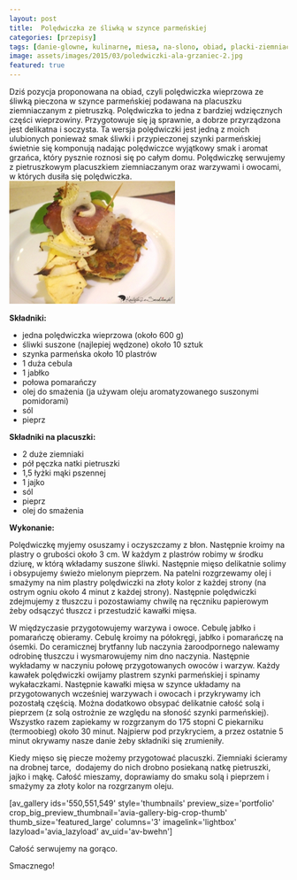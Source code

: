 ```yaml
---
layout: post
title:  Polędwiczka ze śliwką w szynce parmeńskiej
categories: [przepisy]
tags: [danie-glowne, kulinarne, miesa, na-slono, obiad, placki-ziemniaczane, poledwiczka, przepisy]
image: assets/images/2015/03/poledwiczki-ala-grzaniec-2.jpg
featured: true
---
```

Dziś pozycja proponowana na obiad, czyli polędwiczka wieprzowa ze śliwką pieczona w szynce parmeńskiej podawana na placuszku ziemniaczanym z pietruszką. Polędwiczka to jedna z bardziej wdzięcznych części wieprzowiny. Przygotowuje się ją sprawnie, a dobrze przyrządzona jest delikatna i soczysta. Ta wersja polędwiczki jest jedną z moich ulubionych ponieważ smak śliwki i przypieczonej szynki parmeńskiej świetnie się komponują nadając polędwiczce wyjątkowy smak i aromat grzańca, który pysznie roznosi się po całym domu. Polędwiczkę serwujemy z pietruszkowym placuszkiem ziemniaczanym oraz warzywami i owocami, w których dusiła się polędwiczka.
![](assets/images/2015/03/poledwiczki-ala-grzaniec-300x222.jpg)



**Składniki:**
* jedna polędwiczka wieprzowa (około 600 g)
* śliwki suszone (najlepiej wędzone) około 10 sztuk
* szynka parmeńska około 10 plastrów
* 1 duża cebula
* 1 jabłko
* połowa pomarańczy
* olej do smażenia (ja używam oleju aromatyzowanego suszonymi pomidorami)
* sól
* pieprz


**Składniki na placuszki:**
* 2 duże ziemniaki
* pół pęczka natki pietruszki
* 1,5 łyżki mąki pszennej
* 1 jajko
* sól
* pieprz
* olej do smażenia


**Wykonanie:**

Polędwiczkę myjemy osuszamy i oczyszczamy z błon. Następnie kroimy na plastry o grubości około 3 cm. W każdym z plastrów robimy w środku dziurę, w którą wkładamy suszone śliwki. Następnie mięso delikatnie solimy i obsypujemy świeżo mielonym pieprzem. Na patelni rozgrzewamy olej i smażymy na nim plastry polędwiczki na złoty kolor z każdej strony (na ostrym ogniu około 4 minut z każdej strony). Następnie polędwiczki zdejmujemy z tłuszczu i pozostawiamy chwilę na ręczniku papierowym żeby odsączyć tłuszcz i przestudzić kawałki mięsa.

W międzyczasie przygotowujemy warzywa i owoce. Cebulę jabłko i pomarańczę obieramy. Cebulę kroimy na półokręgi, jabłko i pomarańczę na ósemki. Do ceramicznej brytfanny lub naczynia żaroodpornego nalewamy odrobinę tłuszczu i wysmarowujemy nim dno naczynia. Następnie wykładamy w naczyniu połowę przygotowanych owoców i warzyw. Każdy kawałek polędwiczki owijamy plastrem szynki parmeńskiej i spinamy wykałaczkami. Następnie kawałki mięsa w szynce układamy na przygotowanych wcześniej warzywach i owocach i przykrywamy ich pozostałą częścią. Można dodatkowo obsypać delikatnie całość solą i pieprzem (z solą ostrożnie ze względu na słoność szynki parmeńskiej). Wszystko razem zapiekamy w rozgrzanym do 175 stopni C piekarniku (termoobieg) około 30 minut. Najpierw pod przykryciem, a przez ostatnie 5 minut okrywamy nasze danie żeby składniki się zrumieniły.

Kiedy mięso się piecze możemy przygotować placuszki. Ziemniaki ścieramy na drobnej tarce,  dodajemy do nich drobno posiekaną natkę pietruszki, jajko i mąkę. Całość mieszamy, doprawiamy do smaku solą i pieprzem i smażymy za złoty kolor na rozgrzanym oleju.

[av\_gallery ids='550,551,549' style='thumbnails' preview\_size='portfolio' crop\_big\_preview\_thumbnail='avia-gallery-big-crop-thumb' thumb\_size='featured\_large' columns='3' imagelink='lightbox' lazyload='avia\_lazyload' av\_uid='av-bwehn']

Całość serwujemy na gorąco.

Smacznego!
    